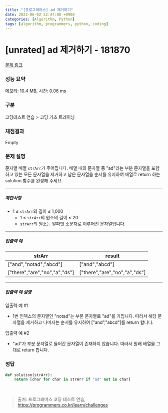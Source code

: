```yaml
---
title: "[프로그래머스] ad 제거하기"
date: 2023-06-02 22:47:00 +0900
categories: [Algorithm, Python]
tags: [algorithm, programmers, python, coding]
---
```


# [unrated] ad 제거하기 - 181870

[문제 링크](https://school.programmers.co.kr/learn/courses/30/lessons/181870)

### 성능 요약

메모리: 10.4 MB, 시간: 0.06 ms

### 구분

코딩테스트 연습 > 코딩 기초 트레이닝

### 채점결과

Empty

### 문제 설명

<p>문자열 배열 <code>strArr</code>가 주어집니다. 배열 내의 문자열 중 "ad"라는 부분 문자열을 포함하고 있는 모든 문자열을 제거하고 남은 문자열을 순서를 유지하여 배열로 return 하는 solution 함수를 완성해 주세요.</p>

<hr>

<h5>제한사항</h5>

<ul>
<li>1 ≤ <code>strArr</code>의 길이 ≤ 1,000

<ul>
<li>1 ≤ <code>strArr</code>의 원소의 길이 ≤ 20</li>
<li><code>strArr</code>의 원소는 알파벳 소문자로 이루어진 문자열입니다.</li>
</ul></li>
</ul>

<hr>

<h5>입출력 예</h5>

| strArr                        | result                        |
|-------------------------------|-------------------------------|
| ["and","notad","abcd"]        | ["and","abcd"]                |
| ["there","are","no","a","ds"] | ["there","are","no","a","ds"] |

<hr>

<h5>입출력 예 설명</h5>

<p>입출력 예 #1</p>

<ul>
<li>1번 인덱스의 문자열인 "notad"는 부분 문자열로 "ad"를 가집니다. 따라서 해당 문자열을 제거하고 나머지는 순서를 유지하여 ["and","abcd"]를 return 합니다.</li>
</ul>

<p>입출력 예 #2</p>

<ul>
<li>"ad"가 부분 문자열로 들어간 문자열이 존재하지 않습니다. 따라서 원래 배열을 그대로 return 합니다.</li>
</ul>

### 정답

```python
def solution(strArr):
    return [char for char in strArr if "ad" not in char]
```

<br>

> 출처: 프로그래머스 코딩 테스트 연습, https://programmers.co.kr/learn/challenges
